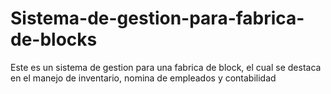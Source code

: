 # Sistema-de-gestion-para-fabrica-de-blocks
Este es un sistema de gestion para una fabrica de block, el cual se destaca en el manejo de inventario, nomina de empleados y contabilidad
